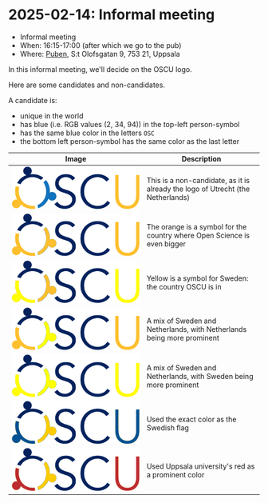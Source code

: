 # 2025-02-14: Informal meeting

- Informal meeting
- When: 16:15-17:00 (after which we go to the pub)
- Where: [Puben](https://pubenuppsala.se/), S:t Olofsgatan 9, 753 21, Uppsala

In this informal meeting, we'll decide on the OSCU logo.

Here are some candidates and non-candidates.

A candidate is:

- unique in the world
- has blue (i.e. RGB values (2, 34, 94)) in the top-left person-symbol
- has the same blue color in the letters `OSC`
- the bottom left person-symbol has the same color as the last letter

Image                                               |Description
----------------------------------------------------|-------------------------------------------------------------------------------
![Invalid logo](oscu_logo.png)                      |This is a non-candidate, as it is already the logo of Utrecht (the Netherlands)
![Possible logo](oscu_logo_orange_orange.png)       |The orange is a symbol for the country where Open Science is even bigger
![Possible logo](oscu_logo_orange_yellow.png)       |Yellow is a symbol for Sweden: the country OSCU is in
![Possible logo](oscu_logo_yellow_orange.png)       |A mix of Sweden and Netherlands, with Netherlands being more prominent
![Possible logo](oscu_logo_yellow_yellow.png)       |A mix of Sweden and Netherlands, with Sweden being more prominent
![Possible logo](oscu_logo_swedish_flag.png)        |Used the exact color as the Swedish flag
![Possible logo](oscu_logo_swedish_flag_uppsala.png)|Used Uppsala university's red as a prominent color
